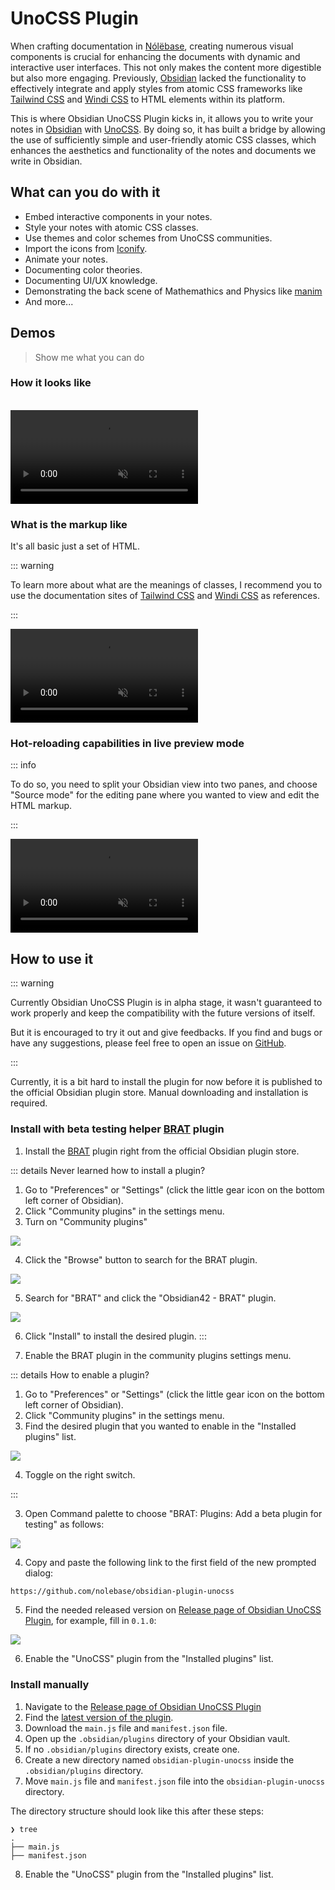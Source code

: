 # UnoCSS Plugin <Badge type="warning" text="Beta" />

When crafting documentation in [Nólëbase](https://github.com/nolebase/nolebase), creating numerous visual components is crucial for enhancing the documents with dynamic and interactive user interfaces. This not only makes the content more digestible but also more engaging.
Previously, [Obsidian](https://obsidian.md) lacked the functionality to effectively integrate and apply styles from atomic CSS frameworks like [Tailwind CSS](https://tailwindcss.com/docs/display) and [Windi CSS](https://windicss.org/) to HTML elements within its platform.

This is where Obsidian UnoCSS Plugin kicks in, it allows you to write your notes in [Obsidian](https://obsidian.md/) with [UnoCSS](https://unocss.dev/).
By doing so, it has built a bridge by allowing the use of sufficiently simple and user-friendly atomic CSS classes, which enhances the aesthetics and functionality of the notes and documents we write in Obsidian.

## What can you do with it

- Embed interactive components in your notes.
- Style your notes with atomic CSS classes.
- Use themes and color schemes from UnoCSS communities.
- Import the icons from [Iconify](https://icones.js.org/).
- Animate your notes.
- Documenting color theories.
- Documenting UI/UX knowledge.
- Demonstrating the back scene of Mathemathics and Physics like [manim](https://github.com/ManimCommunity/manim/)
- And more...

## Demos

> Show me what you can do

### How it looks like

<br>

<video controls muted>
  <source src="./assets/demo-1.en.mp4" autoplay>
</video>

### What is the markup like

It's all basic just a set of HTML.

::: warning

To learn more about what are the meanings of classes, I recommend you to use the documentation sites of [Tailwind CSS](https://tailwindcss.com/docs/display) and [Windi CSS](https://windicss.org/) as references.

:::

<video controls muted>
  <source src="./assets/demo-2.en.mp4" autoplay>
</video>

### Hot-reloading capabilities in live preview mode

::: info

To do so, you need to split your Obsidian view into two panes, and choose "Source mode" for the editing pane where you wanted to view and edit the HTML markup.

:::

<video controls muted>
  <source src="./assets/demo-3.en.mp4" autoplay>
</video>

## How to use it

::: warning

Currently Obsidian UnoCSS Plugin is in alpha stage, it wasn't guaranteed to work properly and keep the compatibility with the future versions of itself.

But it is encouraged to try it out and give feedbacks. If you find and bugs or have any suggestions, please feel free to open an issue on [GitHub](https://github.com/nolebase/obsidian-plugin-unocss/issues).

:::

Currently, it is a bit hard to install the plugin for now before it is published to the official Obsidian plugin store. Manual downloading and installation is required.

### Install with beta testing helper [BRAT](https://tfthacker.com/brat-quick-guide) plugin

1. Install the [BRAT](https://tfthacker.com/brat-quick-guide) plugin right from the official Obsidian plugin store.

::: details Never learned how to install a plugin?

1. Go to "Preferences" or "Settings" (click the little gear icon on the bottom left corner of Obsidian).
2. Click "Community plugins" in the settings menu.
3. Turn on "Community plugins"

![](./assets/how-to-install-screenshot-1.png)

4. Click the "Browse" button to search for the BRAT plugin.

![](./assets/how-to-install-screenshot-2.png)

5. Search for "BRAT" and click the "Obsidian42 - BRAT" plugin.

![](./assets/how-to-install-screenshot-3.png)

6. Click "Install" to install the desired plugin.
:::

2. Enable the BRAT plugin in the community plugins settings menu.

::: details How to enable a plugin?

1. Go to "Preferences" or "Settings" (click the little gear icon on the bottom left corner of Obsidian).
2. Click "Community plugins" in the settings menu.
3. Find the desired plugin that you wanted to enable in the "Installed plugins" list.

![](./assets/how-to-install-screenshot-4.png)

4. Toggle on the right switch.

:::

3. Open Command palette to choose "BRAT: Plugins: Add a beta plugin for testing" as follows:

![](./assets/screenshot-1.png)

4. Copy and paste the following link to the first field of the new prompted dialog:

```txt
https://github.com/nolebase/obsidian-plugin-unocss
```

5. Find the needed released version on [Release page of Obsidian UnoCSS Plugin](https://github.com/nolebase/obsidian-plugin-unocss/releases), for example, fill in `0.1.0`:

![](./assets/screenshot-2.png)

6. Enable the "UnoCSS" plugin from the "Installed plugins" list.

### Install manually

1. Navigate to the [Release page of Obsidian UnoCSS Plugin](https://github.com/nolebase/obsidian-plugin-unocss/releases)
2. Find the [latest version of the plugin](https://github.com/nolebase/obsidian-plugin-unocss/releases/latest).
3. Download the `main.js` file and `manifest.json` file.
4. Open up the `.obsidian/plugins` directory of your Obsidian vault.
5. If no `.obsidian/plugins` directory exists, create one.
6. Create a new directory named `obsidian-plugin-unocss` inside the `.obsidian/plugins` directory.
7. Move `main.js` file and `manifest.json` file into the `obsidian-plugin-unocss` directory.

The directory structure should look like this after these steps:

```shell
❯ tree
.
├── main.js
├── manifest.json
```

8. Enable the "UnoCSS" plugin from the "Installed plugins" list.
